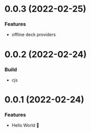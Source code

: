 # 0.0.3 (2022-02-25)

### Features

- offline deck providers

# 0.0.2 (2022-02-24)

### Build

- cjs

# 0.0.1 (2022-02-24)

### Features

- Hello World 👋
